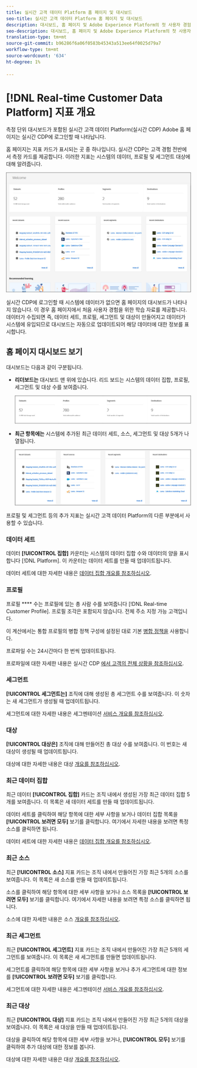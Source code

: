 ```yaml
---
title: 실시간 고객 데이터 Platform 홈 페이지 및 대시보드
seo-title: 실시간 고객 데이터 Platform 홈 페이지 및 대시보드
description: 대시보드, 홈 페이지 및 Adobe Experience Platform의 첫 사용자 경험
seo-description: 대시보드, 홈 페이지 및 Adobe Experience Platform의 첫 사용자 경험
translation-type: tm+mt
source-git-commit: b96286f6a06f0583b45343a513ee64f0025d79a7
workflow-type: tm+mt
source-wordcount: '634'
ht-degree: 1%

---
```



# [!DNL Real-time Customer Data Platform] 지표 개요

측정 단위 대시보드가 포함된 실시간 고객 데이터 Platform(실시간 CDP) Adobe 홈 페이지는 실시간 CDP에 로그인할 때 나타납니다.

홈 페이지는 지표 카드가 표시되는 곳 중 하나입니다. 실시간 CDP는 고객 경험 전반에서 측정 카드를 제공합니다. 이러한 지표는 시스템의 데이터, 프로필 및 세그먼트 대상에 대해 알려줍니다.

![image](assets/home2.jpg)

실시간 CDP에 로그인할 때 시스템에 데이터가 없으면 홈 페이지의 대시보드가 나타나지 않습니다. 이 경우 홈 페이지에서 처음 사용자 경험을 위한 학습 자료를 제공합니다. 데이터가 수집되면 즉, <!--sources-->데이터 세트, 프로필, 세그먼트 및 대상이 만들어지고 데이터가 시스템에 유입되므로 대시보드는 자동으로 업데이트되어 해당 데이터에 대한 정보를 표시합니다<!-- in metric cards-->.

## 홈 페이지 대시보드 보기

<!--The dashboard shows information in several areas. Each category of information displays for the time range shown beneath the data.-->

대시보드는 다음과 같이 구분됩니다<!-- two areas.-->.

* **리더보드는** 대시보드 맨 위에 있습니다. 리드 보드는 시스템의 데이터 집합, 프로필, 세그먼트 및 대상 수를 보여줍니다.

   ![image](assets/home-leaderboard2.jpg)

<!-- * **Metric cards** display beneath the leaderboard. Metric cards show additional information, such as percentages or trends. Metric cards appear as data is collected.
    ![image](assets/home-metrics.jpg)
Some information is shown in different ways on both the leaderboard and metric cards. -->
* **최근 항목에는** 시스템에 추가된 최근 데이터 세트, 소스, 세그먼트 및 대상 5개가 나열됩니다.

   ![image](assets/home-recent.jpg)

프로필 및 세그먼트 등의 추가 지표는 실시간 고객 데이터 Platform의 다른 부분에서 사용할 수 있습니다.

### 데이터 세트

데이터 **[!UICONTROL 집합]** 카운터는 시스템의 데이터 집합 수와 데이터의 양을 표시합니다 [!DNL Platform]. 이 카운터는 데이터 세트를 만들 때 업데이트됩니다.

데이터 세트에 대한 자세한 내용은 [데이터 집합 개요를 참조하십시오](../catalog/datasets/overview.md).

### 프로필

프로필 **** 수는 프로필에 있는 총 사람 수를 보여줍니다 [!DNL Real-time Customer Profile]. 프로필 조각은 포함되지 않습니다. 전체 주소 지정 가능 고객입니다.

이 계산에서는 통합 프로필의 병합 정책 구성에 설정된 대로 기본 [병합 정책을](profile/merge-policies.md) 사용합니다.

프로파일 수는 24시간마다 한 번씩 업데이트됩니다.

프로파일에 대한 자세한 내용은 실시간 CDP [에서 고객의 전체 상황을 참조하십시오](profile/profile-overview.md).

### 세그먼트

**[!UICONTROL 세그먼트는]** 조직에 대해 생성된 총 세그먼트 수를 보여줍니다. 이 숫자는 새 세그먼트가 생성될 때 업데이트됩니다.

세그먼트에 대한 자세한 내용은 세그멘테이션 [서비스 개요를 참조하십시오](segmentation/segmentation-overview.md).

### 대상

**[!UICONTROL 대상은]** 조직에 대해 만들어진 총 대상 수를 보여줍니다. 이 번호는 새 대상이 생성될 때 업데이트됩니다.

대상에 대한 자세한 내용은 대상 [개요를 참조하십시오](destinations/destinations-overview.md).

<!-- ### Successful profile records

In the leaderboard **[!UICONTROL Successful profile records]** shows the total number of records that have been successfully processed into the profile.

There is also a metric card that shows the percentage of successful records. Click **[!UICONTROL View datasets]** to see more details about the profile records. Hover over the colored area of the graph to see additional details:

![image](assets/home-profilerecords-details.PNG)

The number of successful profile records is updated hourly. 

For more information about profiles, see [A unified view of your customer in Real-time CDP](profile/profile-overview.md).

### Total profile records

The **[!UICONTROL Total profile records]** metric card shows the total number of data records enabled to feed into the profiles, and the percentage that are successful, updated once per day. This does not include all data in the data lake, because some data might not be enabled to feed into the profiles.

 Hover over the colored area of the graph to see additional details about the successful profiles:

![image](assets/home-profile-details.PNG)

Click **[!UICONTROL View profiles]** to see more details about the profile records.

For more information about profiles, see [A unified view of your customer in Real-time CDP](profile/profile-overview.md).

For more information about viewing a specific profile, see [Profile viewer](profile/profile-viewer.md).

### Failed profile records

In the leaderboard, **[!UICONTROL Failed profile records]** counts the number of records that failed to process into the profile.

The **[!UICONTROL Failed profile records]** metric card shows this count, and includes a graphical representation that helps you see how failures have trended during the time shown below the graphic. This chart is updated hourly. Click **[!UICONTROL View datasets]** to see more details about the profile records.

The number of failed profile records is updated hourly. -->

### 최근 데이터 집합

최근 데이터 **[!UICONTROL 집합]** 카드는 조직 내에서 생성된 가장 최근 데이터 집합 5개를 보여줍니다. 이 목록은 새 데이터 세트를 만들 때 업데이트됩니다.

데이터 세트를 클릭하여 해당 항목에 대한 세부 사항을 보거나 데이터 집합 목록을 **[!UICONTROL 보려면 모두]** 보기를 클릭합니다. 여기에서 자세한 내용을 보려면 특정 소스를 클릭하면 됩니다.

데이터 세트에 대한 자세한 내용은 [데이터 집합 개요를 참조하십시오](../catalog/datasets/overview.md).

### 최근 소스

최근 **[!UICONTROL 소스]** 지표 카드는 조직 내에서 만들어진 가장 최근 5개의 소스를 보여줍니다. 이 목록은 새 소스를 만들 때 업데이트됩니다.

소스를 클릭하여 해당 항목에 대한 세부 사항을 보거나 소스 목록을 **[!UICONTROL 보려면 모두]** 보기를 클릭합니다. 여기에서 자세한 내용을 보려면 특정 소스를 클릭하면 됩니다.

소스에 대한 자세한 내용은 소스 [개요를 참조하십시오](sources/sources-overview.md).

### 최근 세그먼트

최근 **[!UICONTROL 세그먼트]** 지표 카드는 조직 내에서 만들어진 가장 최근 5개의 세그먼트를 보여줍니다. 이 목록은 새 세그먼트를 만들면 업데이트됩니다.

세그먼트를 클릭하여 해당 항목에 대한 세부 사항을 보거나 추가 세그먼트에 대한 정보를 **[!UICONTROL 보려면 모두]** 보기를 클릭합니다.

세그먼트에 대한 자세한 내용은 세그멘테이션 [서비스 개요를 참조하십시오](segmentation/segmentation-overview.md).

### 최근 대상

최근 **[!UICONTROL 대상]** 지표 카드는 조직 내에서 만들어진 가장 최근 5개의 대상을 보여줍니다. 이 목록은 새 대상을 만들 때 업데이트됩니다.

대상을 클릭하여 해당 항목에 대한 세부 사항을 보거나, **[!UICONTROL 모두]** 보기를 클릭하여 추가 대상에 대한 정보를 봅니다.

대상에 대한 자세한 내용은 대상 [개요를 참조하십시오](destinations/destinations-overview.md).
